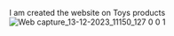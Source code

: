 I am created the website on Toys products
![Web capture_13-12-2023_11150_127 0 0 1](https://github.com/ssandy7/website/assets/132184886/c826c5b6-f0bc-4865-8db7-87eaa0a50216)
